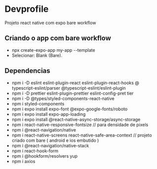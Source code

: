 # Devprofile
Projeto react native com expo bare workflow

## Criando o app com bare workflow
- npx create-expo-app my-app --template
- Selecionar:  Blank (Bare).

## Dependencias
- npm i -D eslint eslint-plugin-react eslint-plugin-react-hooks @
typescript-eslint/parser @typescript-eslint/eslint-plugin
- npm i -D prettier eslint-plugin-prettier eslint-config-pret
tier
- npm i -D  @types/styled-components-react-native
- npm i styled-components
- npm i  expo install expo-font @expo-google-fonts/roboto
- npm i  expo install expo-app-loading
- npm i expo install @react-native-async-storage/async-storage
- npm i react-native-responsive-fontsize // para densidade de pixels
- npm i @react-navigation/native
- npm i react-native-screens react-native-safe-area-context // projeto criado com bare ( android e ios embutido )
- npm i @react-navigation/native-stack
- npm i react-hook-form
- npm i @hookform/resolvers yup
- npm i axios

